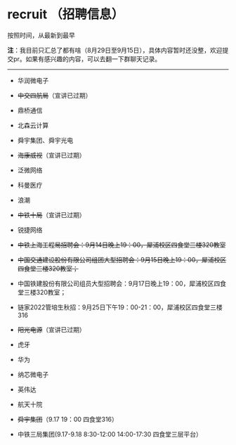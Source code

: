 # recruit （招聘信息）

按照时间，从最新到最早

**注**：我目前只汇总了都有啥（8月29日至9月15日），具体内容暂时还没整，欢迎提交pr。如果有感兴趣的内容，可以去翻一下群聊天记录。

---

* 华润微电子

* ~~中交四航局~~（宣讲已过期）

* 鼎桥通信

* 北森云计算

* 舜宇集团、舜宇光电

* ~~海康威视~~（宣讲已过期）

* 泛微网络

* 科曼医疗

* 浪潮

* ~~中铁十局~~（宣讲已过期）

* 锐捷网络

* ~~中铁上海工程局招聘会：9月14日晚上19：00，犀浦校区四食堂三楼320教室~~

* ~~中国交通建设股份有限公司组团大型招聘会：9月15日晚上19：00，犀浦校区四食堂三楼320教室；~~

* 中国铁建股份有限公司组员大型招聘会：9月17日晚上19：00，犀浦校区四食堂三楼320教室；

* 链家2022管培生秋招：9月25日下午19：00-21：00，犀浦校区四食堂三楼316

* ~~阳光电源~~（宣讲已过期）

* 虎牙

* 华为

* 纳芯微电子

* 英伟达

* 航天十院

* ~~舜宇集团~~（9.17 19：00 四食堂316）

* 中铁三局集团(9.17-9.18 8:30-12:00 14:00-17:30 四食堂三层平台）
